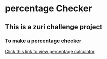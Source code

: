 # percentage Checker

## This is a zuri challenge project

### To make a percentage checker

[Click this link to view percentage calculator]('https://fastbeetech.github.io/percentage/')